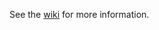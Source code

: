 See the [wiki](https://github.com/rosieisnotokay/Quake-Single-Player-Map/wiki/Theme) for more information.
